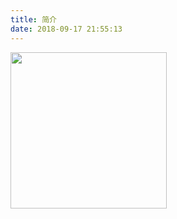 ```yaml
---
title: 简介
date: 2018-09-17 21:55:13
---
```


<img src='http://wx1.sinaimg.cn/mw690/005KwArhly8fqg3x91zkpj30ro0roq72.jpg' width='250px' />

<div style="margin:auto">	
   <!-- <iframe frameborder="no" border="0" marginwidth="0" marginheight="0" width=250 height=86 src="//music.163.com/outchain/player?type=2&id=28381611&auto=1&height=66"></iframe> -->
   <!-- <iframe width="90%"  src="https://www.youtube.com/embed/MgphHyGgeQU" frameborder="0" allow="accelerometer; autoplay; encrypted-media; gyroscope; picture-in-picture" allowfullscreen></iframe> -->
</div>
